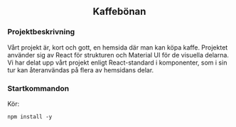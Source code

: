 ## <p align = "center">Kaffebönan</p>

### Projektbeskrivning
Vårt projekt är, kort och gott, en hemsida där man kan köpa kaffe. 
Projektet använder sig av React för strukturen och Material UI för de visuella delarna. 
Vi har delat upp vårt projekt enligt React-standard i komponenter, som i sin tur kan återanvändas på flera av hemsidans delar.

### Startkommandon
Kör:

```npm install -y```